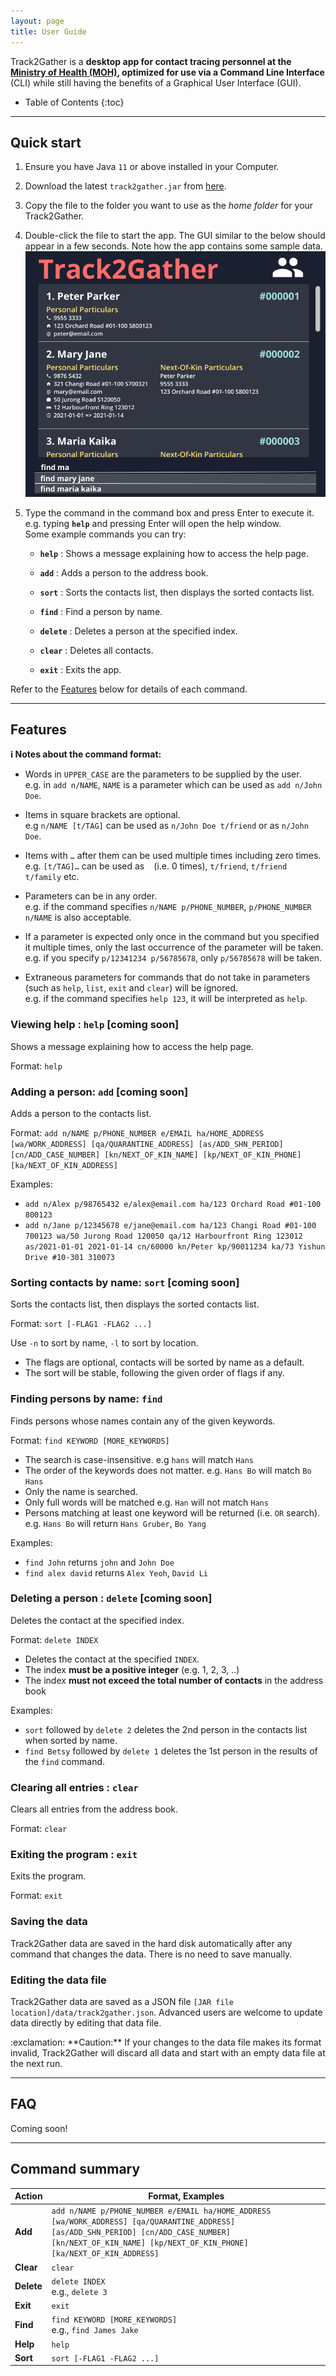 ```yaml
---
layout: page
title: User Guide
---
```


Track2Gather is a **desktop app for contact tracing personnel at the [Ministry of Health (MOH)](https://www.moh.gov.sg/), optimized for use via a Command Line Interface** (CLI) while still having the benefits of a Graphical User Interface (GUI).

* Table of Contents
{:toc}

--------------------------------------------------------------------------------------------------------------------

## Quick start

1. Ensure you have Java `11` or above installed in your Computer.

1. Download the latest `track2gather.jar` from [here](https://github.com/AY2122S1-CS2103-W14-2/tp/releases).

1. Copy the file to the folder you want to use as the _home folder_ for your Track2Gather.

1. Double-click the file to start the app. The GUI similar to the below should appear in a few seconds. Note how the app contains some sample data.<br>
   ![Ui](images/Ui.png)

1. Type the command in the command box and press Enter to execute it. e.g. typing **`help`** and pressing Enter will open the help window.<br>
   Some example commands you can try:
    
    * **`help`** : Shows a message explaining how to access the help page.

    *  **`add`** : Adds a person to the address book.

    *  **`sort`** : Sorts the contacts list, then displays the sorted contacts list.

    *  **`find`** : Find a person by name.

    *  **`delete`** : Deletes a person at the specified index.

    * **`clear`** : Deletes all contacts.

    * **`exit`** : Exits the app.

Refer to the [Features](#features) below for details of each command.

--------------------------------------------------------------------------------------------------------------------

## Features

<div markdown="block" class="alert alert-info">

**:information_source: Notes about the command format:**<br>

* Words in `UPPER_CASE` are the parameters to be supplied by the user.<br>
  e.g. in `add n/NAME`, `NAME` is a parameter which can be used as `add n/John Doe`.

* Items in square brackets are optional.<br>
  e.g `n/NAME [t/TAG]` can be used as `n/John Doe t/friend` or as `n/John Doe`.

* Items with `…`​ after them can be used multiple times including zero times.<br>
  e.g. `[t/TAG]…​` can be used as ` ` (i.e. 0 times), `t/friend`, `t/friend t/family` etc.

* Parameters can be in any order.<br>
  e.g. if the command specifies `n/NAME p/PHONE_NUMBER`, `p/PHONE_NUMBER n/NAME` is also acceptable.

* If a parameter is expected only once in the command but you specified it multiple times, only the last occurrence of the parameter will be taken.<br>
  e.g. if you specify `p/12341234 p/56785678`, only `p/56785678` will be taken.

* Extraneous parameters for commands that do not take in parameters (such as `help`, `list`, `exit` and `clear`) will be ignored.<br>
  e.g. if the command specifies `help 123`, it will be interpreted as `help`.

</div>

### Viewing help : `help` [coming soon]

Shows a message explaining how to access the help page.

Format: `help`

### Adding a person: `add` [coming soon]

Adds a person to the contacts list.

Format: `add n/NAME p/PHONE_NUMBER e/EMAIL ha/HOME_ADDRESS [wa/WORK_ADDRESS] [qa/QUARANTINE_ADDRESS] [as/ADD_SHN_PERIOD] [cn/ADD_CASE_NUMBER] [kn/NEXT_OF_KIN_NAME] [kp/NEXT_OF_KIN_PHONE] [ka/NEXT_OF_KIN_ADDRESS]`

Examples:
- `add n/Alex p/98765432 e/alex@email.com ha/123 Orchard Road #01-100 800123`
- `add n/Jane p/12345678 e/jane@email.com ha/123 Changi Road #01-100 700123 wa/50 Jurong Road 120050 qa/12 Harbourfront Ring 123012 as/2021-01-01 2021-01-14 cn/60000 kn/Peter kp/90011234 ka/73 Yishun Drive #10-301 310073`

### Sorting contacts by name: `sort` [coming soon]

Sorts the contacts list, then displays the sorted contacts list.

Format: `sort [-FLAG1 -FLAG2 ...]`

Use `-n` to sort by name, `-l` to sort by location.

* The flags are optional, contacts will be sorted by name as a default.
* The sort will be stable, following the given order of flags if any.

### Finding persons by name: `find`

Finds persons whose names contain any of the given keywords.

Format: `find KEYWORD [MORE_KEYWORDS]`

* The search is case-insensitive. e.g `hans` will match `Hans`
* The order of the keywords does not matter. e.g. `Hans Bo` will match `Bo Hans`
* Only the name is searched.
* Only full words will be matched e.g. `Han` will not match `Hans`
* Persons matching at least one keyword will be returned (i.e. `OR` search).
  e.g. `Hans Bo` will return `Hans Gruber`, `Bo Yang`

Examples:
* `find John` returns `john` and `John Doe`
* `find alex david` returns `Alex Yeoh`, `David Li`<br>

### Deleting a person : `delete` [coming soon]

Deletes the contact at the specified index.

Format: `delete INDEX`

* Deletes the contact at the specified `INDEX`.
* The index **must be a positive integer** (e.g. 1, 2, 3, ..)
* The index **must not exceed the total number of contacts** in the address book

Examples:

* `sort` followed by `delete 2` deletes the 2nd person in the contacts list when sorted by name. 
* `find Betsy` followed by `delete 1` deletes the 1st person in the results of the `find` command.

### Clearing all entries : `clear`

Clears all entries from the address book.

Format: `clear`

### Exiting the program : `exit`

Exits the program.

Format: `exit`

### Saving the data

Track2Gather data are saved in the hard disk automatically after any command that changes the data. There is no need to save manually.

### Editing the data file

Track2Gather data are saved as a JSON file `[JAR file location]/data/track2gather.json`. Advanced users are welcome to update data directly by editing that data file.

<div markdown="span" class="alert alert-warning">:exclamation: **Caution:**
If your changes to the data file makes its format invalid, Track2Gather will discard all data and start with an empty data file at the next run.
</div>


--------------------------------------------------------------------------------------------------------------------

## FAQ

Coming soon! 

--------------------------------------------------------------------------------------------------------------------

## Command summary

Action | Format, Examples
--------|------------------
**Add** | `add n/NAME p/PHONE_NUMBER e/EMAIL ha/HOME_ADDRESS [wa/WORK_ADDRESS] [qa/QUARANTINE_ADDRESS] [as/ADD_SHN_PERIOD] [cn/ADD_CASE_NUMBER] [kn/NEXT_OF_KIN_NAME] [kp/NEXT_OF_KIN_PHONE] [ka/NEXT_OF_KIN_ADDRESS]`
**Clear** | `clear`
**Delete** | `delete INDEX`<br> e.g., `delete 3`
**Exit** | `exit`
**Find** | `find KEYWORD [MORE_KEYWORDS]`<br> e.g., `find James Jake`
**Help** | `help`
**Sort** | `sort [-FLAG1 -FLAG2 ...]`
